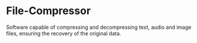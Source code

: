 # File-Compressor
Software capable of compressing and decompressing text, audio and image  files, ensuring the recovery of the original data.
